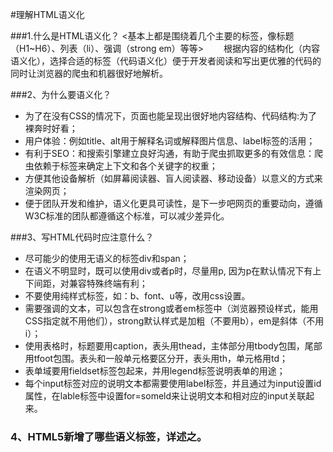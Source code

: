 #理解HTML语义化

###1.什么是HTML语义化？
<基本上都是围绕着几个主要的标签，像标题（H1~H6）、列表（li）、强调（strong em）等等>
　　根据内容的结构化（内容语义化），选择合适的标签（代码语义化）便于开发者阅读和写出更优雅的代码的同时让浏览器的爬虫和机器很好地解析。


###2、为什么要语义化？

* 为了在没有CSS的情况下，页面也能呈现出很好地内容结构、代码结构:为了裸奔时好看；
* 用户体验：例如title、alt用于解释名词或解释图片信息、label标签的活用；
* 有利于SEO：和搜索引擎建立良好沟通，有助于爬虫抓取更多的有效信息：爬虫依赖于标签来确定上下文和各个关键字的权重；
* 方便其他设备解析（如屏幕阅读器、盲人阅读器、移动设备）以意义的方式来渲染网页；
* 便于团队开发和维护，语义化更具可读性，是下一步吧网页的重要动向，遵循W3C标准的团队都遵循这个标准，可以减少差异化。


###3、写HTML代码时应注意什么？

* 尽可能少的使用无语义的标签div和span；
* 在语义不明显时，既可以使用div或者p时，尽量用p, 因为p在默认情况下有上下间距，对兼容特殊终端有利；
* 不要使用纯样式标签，如：b、font、u等，改用css设置。
* 需要强调的文本，可以包含在strong或者em标签中（浏览器预设样式，能用CSS指定就不用他们），strong默认样式是加粗（不要用b），em是斜体（不用i）；
* 使用表格时，标题要用caption，表头用thead，主体部分用tbody包围，尾部用tfoot包围。表头和一般单元格要区分开，表头用th，单元格用td；
* 表单域要用fieldset标签包起来，并用legend标签说明表单的用途；
* 每个input标签对应的说明文本都需要使用label标签，并且通过为input设置id属性，在lable标签中设置for=someld来让说明文本和相对应的input关联起来。


### 4、HTML5新增了哪些语义标签，详述之。


